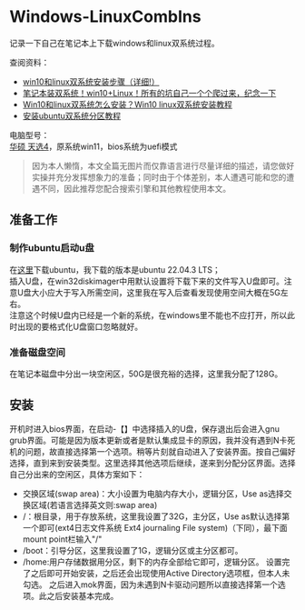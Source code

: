 # Windows-LinuxCombIns
记录一下自己在笔记本上下载windows和linux双系统过程。  
  
查阅资料：
+ [win10和linux双系统安装步骤（详细!）](https://blog.csdn.net/weixin_43828196/article/details/103113966)
+ [笔记本装双系统！win10+Linux！所有的坑自己一个个爬过来，纪念一下](https://blog.csdn.net/u012173720/article/details/82729082)
+ [Win10和linux双系统怎么安装？Win10 linux双系统安装教程](https://blog.csdn.net/qq_28424679/article/details/78140378)
+ [安装ubuntu双系统分区教程](https://www.bilibili.com/read/cv20858614)

电脑型号：  
[华硕 天选4](https://item.jd.com/100058848085.html)，原系统win11，bios系统为uefi模式  

> 因为本人懒惰，本文全篇无图片而仅靠语言进行尽量详细的描述，请您做好实操并充分发挥想象力的准备；同时由于个体差别，本人遭遇可能和您的遭遇不同，因此推荐您配合搜索引擎和其他教程使用本文。

## 准备工作
### 制作ubuntu启动u盘
在[这里](https://ubuntu.com/download/desktop)下载ubuntu，我下载的版本是ubuntu 22.04.3 LTS；  
插入U盘，在win32diskimager中用默认设置将下载下来的文件写入U盘即可。注意U盘大小应大于写入所需空间，这里我在写入后查看发现使用空间大概在5G左右。  
注意这个时候U盘内已经是一个新的系统，在windows里不能也不应打开，所以此时出现的要格式化U盘窗口忽略就好。
### 准备磁盘空间
在笔记本磁盘中分出一块空闲区，50G是很充裕的选择，这里我分配了128G。

## 安装
开机时进入bios界面，在启动-【】中选择插入的U盘，保存退出后会进入gnu grub界面。可能是因为版本更新或者是默认集成显卡的原因，我并没有遇到N卡死机的问题，故直接选择第一个选项。稍等片刻就自动进入了安装界面。按自己偏好选择，直到来到安装类型。这里选择其他选项后继续，遂来到分配分区界面。选择自己分出来的空闲区，具体方案如下：  
+ 交换区域(swap area)：大小设置为电脑内存大小，逻辑分区，Use as选择交换区域(若语言选择英文则:swap area)
+ /：根目录，用于存放系统，这里我设置了32G，主分区，Use as默认选择第一个即可(ext4日志文件系统 Ext4 journaling File system)（下同），最下面mount point栏输入"/"
+ /boot：引导分区，这里我设置了1G，逻辑分区或主分区都可。
+ /home:用户存储数据用分区，剩下的内存全部给它即可，逻辑分区。
设置完了之后即可开始安装，之后还会出现使用Active Directory选项框，但本人未勾选。
之后进入mok界面，因为未遇到N卡驱动问题所以直接选择第一个选项。此之后安装基本完成。
